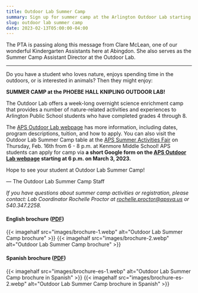```yaml
---
title: Outdoor Lab Summer Camp
summary: Sign up for summer camp at the Arlington Outdoor Lab starting on March 3.
slug: outdoor lab summer camp
date: 2023-02-13T05:00:00-04:00
---
```


The PTA is passing along this message from Clare McLean, one of our wonderful Kindergarten Assistants here at Abingdon. She also serves as the Summer Camp Assistant Director at the Outdoor Lab.

---

Do you have a student who loves nature, enjoys spending time in the outdoors, or is interested in animals? Then they might enjoy:

**SUMMER CAMP at the PHOEBE HALL KNIPLING OUTDOOR LAB!**

The Outdoor Lab offers a week-long overnight science enrichment camp that provides a number of nature-related activities and experiences to Arlington Public School students who have completed grades 4 through 8.

The [APS Outdoor Lab webpage](https://www.apsva.us/science/outdoor-lab/) has more information, including dates, program descriptions, tuition, and how to apply. You can also visit the Outdoor Lab Summer Camp table at the [APS Summer Activities Fair](https://www.apsva.us/summerfair/) on Thursday, Feb. 16th from 6 - 8 p.m. at Kenmore Middle School! APS students can apply for camp via **a short Google form on the [APS Outdoor Lab webpage](https://www.apsva.us/science/outdoor-lab/) starting at 6 p.m. on March 3, 2023.** 

Hope to see your student at Outdoor Lab Summer Camp!

— The Outdoor Lab Summer Camp Staff

*If you have questions about summer camp activities or registration, please contact: Lab Coordinator Rochelle Proctor at [rochelle.proctor@apsva.us](mailto:rochelle.proctor@apsva.us) or 540.347.2258.*

#### English brochure ([PDF](images/brochure.pdf))
{{< imagehalf src="images/brochure-1.webp" alt="Outdoor Lab Summer Camp brochure" >}}
{{< imagehalf src="images/brochure-2.webp" alt="Outdoor Lab Summer Camp brochure" >}}

#### Spanish brochure ([PDF](images/brochure-es.pdf))
{{< imagehalf src="images/brochure-es-1.webp" alt="Outdoor Lab Summer Camp brochure in Spanish" >}}
{{< imagehalf src="images/brochure-es-2.webp" alt="Outdoor Lab Summer Camp brochure in Spanish" >}}